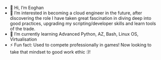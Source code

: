 - 👋 Hi, I’m Eoghan
- 👀 I’m interested in becoming a cloud engineer in the future, after discovering the role I have taken great fascination in diving deep into good practices, upgrading my scripting/developer skills and learn tools of the trade. 
- 🌱 I’m currently learning Advanced Python, AZ, Bash, Linux OS, Virtualisation
- ⚡ Fun fact: Used to compete professionally in games! Now looking to take that mindset to good work ethic :)! 

<!---
RoadToDevOp/RoadToDevOp is a ✨ special ✨ repository because its `README.md` (this file) appears on your GitHub profile.
You can click the Preview link to take a look at your changes.
--->
